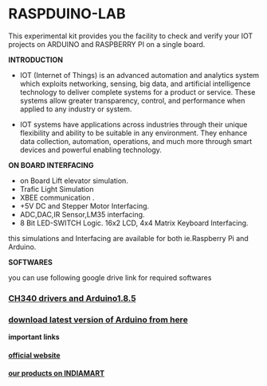 # RASPDUINO-LAB

This experimental kit provides you the facility to check and verify your IOT projects on ARDUINO and RASPBERRY PI on a single board.

**INTRODUCTION**

* IOT (Internet of Things) is an advanced automation and analytics system which exploits networking, sensing, big data, and artificial intelligence technology to deliver complete systems for a product or service. These systems allow greater transparency, control, and performance when applied to any industry or system.

* IOT systems have applications across industries through their unique flexibility and ability to be suitable in any environment. They enhance data collection, automation, operations, and much more through smart devices and powerful enabling technology.

**ON BOARD INTERFACING**

* on Board Lift elevator simulation.
* Trafic Light Simulation
* XBEE communication .
* +5V DC and Stepper Motor Interfacing.
* ADC,DAC,IR Sensor,LM35 interfacing.
* 8 Bit LED-SWITCH Logic.
16x2 LCD, 4x4 Matrix Keyboard Interfacing.

this simulations and Interfacing are available for both ie.Raspberry Pi and Arduino.

**SOFTWARES**

you can use following google drive link for required softwares 

### [CH340 drivers and Arduino1.8.5](https://drive.google.com/file/d/17AKoKvmOfb26LWJAPuifU5B-RI3DSGVX/view?usp=sharing)
### [download latest version of Arduino from here](https://www.arduino.cc/en/software)

**important links**

#### [official website](http://www.logsun.com/)
#### [our products on INDIAMART](https://www.indiamart.com/logsunsystems/about-us.html)




